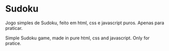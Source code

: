 # Sudoku

Jogo simples de Sudoku, feito em html, css e javascript puros.
Apenas para praticar.

Simple Sudoku game, made in pure html, css and javascript.
Only for pratice.